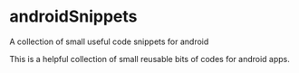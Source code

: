 # androidSnippets
A collection of small useful code snippets for android


This is a helpful collection of small reusable bits of codes for android apps. 
